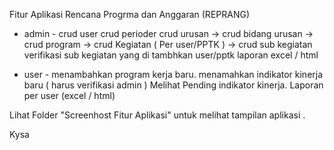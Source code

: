 Fitur Aplikasi Rencana Progrma dan Anggaran (REPRANG)

- admin -
crud user
crud perioder
crud urusan
 -> crud bidang urusan
   -> crud program
     -> crud Kegiatan ( Per user/PPTK )
       -> crud sub kegiatan
verifikasi sub kegiatan yang di tambhkan user/pptk
laporan excel / html

- user -
menambahkan program kerja baru.
menamahkan indikator kinerja baru ( harus verifikasi admin )
Melihat Pending indikator kinerja.
Laporan per user (excel / html)

Lihat Folder "Screenhost Fitur Aplikasi" untuk melihat tampilan aplikasi .

Kysa
